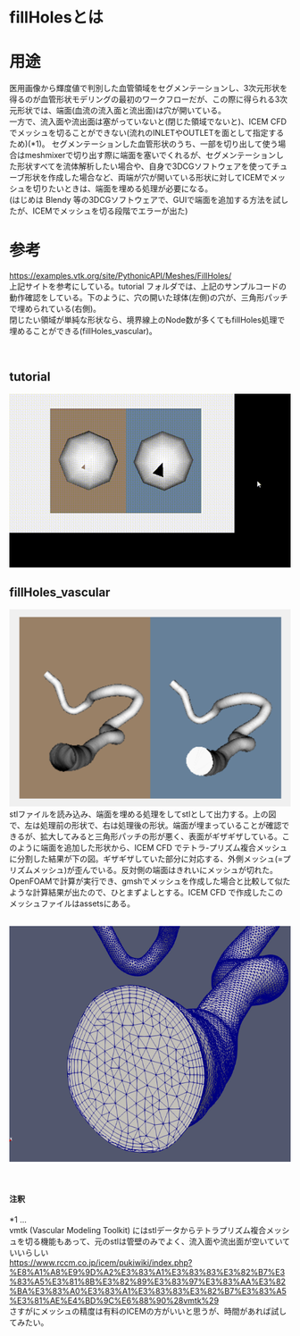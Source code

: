 # fillHolesとは

# 用途
医用画像から輝度値で判別した血管領域をセグメンテーションし、3次元形状を得るのが血管形状モデリングの最初のワークフローだが、この際に得られる3次元形状では、端面(血流の流入面と流出面)は穴が開いている。 <br>
一方で、流入面や流出面は塞がっていないと(閉じた領域でないと)、ICEM CFD でメッシュを切ることができない(流れのINLETやOUTLETを面として指定するため)(*1)。
セグメンテーションした血管形状のうち、一部を切り出して使う場合はmeshmixerで切り出す際に端面を塞いでくれるが、セグメンテーションした形状すべてを流体解析したい場合や、自身で3DCGソフトウェアを使ってチューブ形状を作成した場合など、両端が穴が開いている形状に対してICEMでメッシュを切りたいときは、端面を埋める処理が必要になる。<br>
(はじめは Blendy 等の3DCGソフトウェアで、GUIで端面を追加する方法を試したが、ICEMでメッシュを切る段階でエラーが出た)

# 参考
https://examples.vtk.org/site/PythonicAPI/Meshes/FillHoles/   <br>
上記サイトを参考にしている。tutorial フォルダでは、上記のサンプルコードの動作確認をしている。下のように、穴の開いた球体(左側)の穴が、三角形パッチで埋められている(右側)。<br>
閉じたい領域が単純な形状なら、境界線上のNode数が多くてもfillHoles処理で埋めることができる(fillHoles_vascular)。

<br>

## tutorial
![a](../assets/a.gif)

## fillHoles_vascular
![b](../assets/b.png)
<br>
stlファイルを読み込み、端面を埋める処理をしてstlとして出力する。上の図で、左は処理前の形状で、右は処理後の形状。端面が埋まっていることが確認できるが、拡大してみると三角形パッチの形が悪く、表面がギザギザしている。このように端面を追加した形状から、ICEM CFD でテトラ-プリズム複合メッシュに分割した結果が下の図。ギザギザしていた部分に対応する、外側メッシュ(=プリズムメッシュ)が歪んでいる。反対側の端面はきれいにメッシュが切れた。OpenFOAMで計算が実行でき、gmshでメッシュを作成した場合と比較して似たような計算結果が出たので、ひとまずよしとする。ICEM CFD で作成したこのメッシュファイルはassetsにある。

<br>

<img src="../assets/c.png" width="587" height="422" />

<br>
<br>
<br>

#### 注釈
*1 ... <br>
vmtk (Vascular Modeling Toolkit) にはstlデータからテトラプリズム複合メッシュを切る機能もあって、元のstlは管壁のみでよく、流入面や流出面が空いていていいらしい <br>
https://www.rccm.co.jp/icem/pukiwiki/index.php?%E8%A1%A8%E9%9D%A2%E3%83%A1%E3%83%83%E3%82%B7%E3%83%A5%E3%81%8B%E3%82%89%E3%83%97%E3%83%AA%E3%82%BA%E3%83%A0%E3%83%A1%E3%83%83%E3%82%B7%E3%83%A5%E3%81%AE%E4%BD%9C%E6%88%90%28vmtk%29     <br>
さすがにメッシュの精度は有料のICEMの方がいいと思うが、時間があれば試してみたい。
